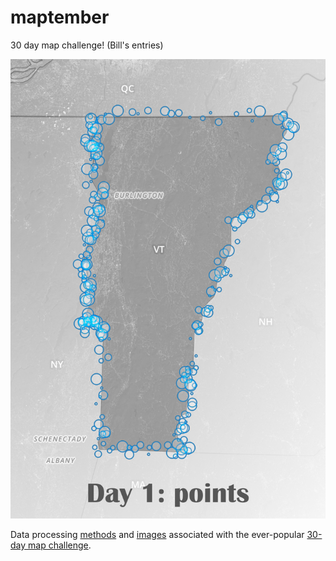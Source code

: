 # maptember
30 day map challenge! (Bill's entries)

![day1](2020/img/day_1.png)

Data processing [methods](2020/config.sh) and [images](2020/img/) associated with the ever-popular [30-day map challenge](https://www.gislounge.com/november-map-challenge/).
